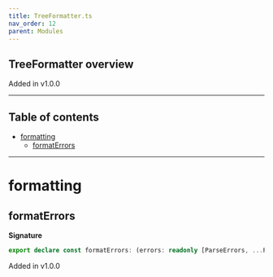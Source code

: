 ```yaml
---
title: TreeFormatter.ts
nav_order: 12
parent: Modules
---
```


## TreeFormatter overview

Added in v1.0.0

---

<h2 class="text-delta">Table of contents</h2>

- [formatting](#formatting)
  - [formatErrors](#formaterrors)

---

# formatting

## formatErrors

**Signature**

```ts
export declare const formatErrors: (errors: readonly [ParseErrors, ...ParseErrors[]]) => string
```

Added in v1.0.0
